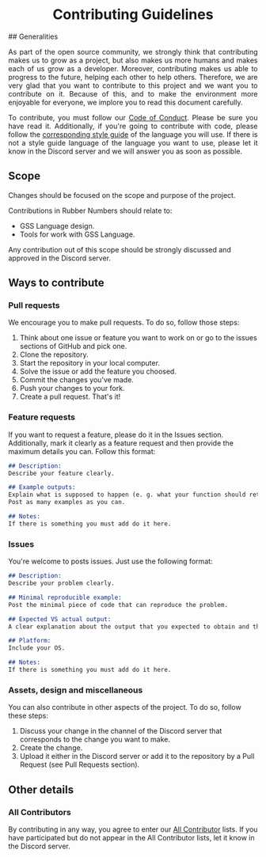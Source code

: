 <h1 align="center">Contributing Guidelines</h1>
## Generalities
<p align="justify">
As part of the open source community, we strongly think that contributing makes us to grow as a project, but also makes us more humans and makes each of us grow as a developer. 
Moreover, contributing makes us able to progress to the future, helping each other to help others.
Therefore, we are very glad that you want to contribute to this project and we want you to contribute on it.
Because of this, and to make the environment more enjoyable for everyone, we implore you to read this document carefully.
</p>

<p align="justify">
To contribute, you must follow our <!-- ProjectDependant --> <a href="https://github.com/GaryNLOL/GSS-Language/blob/main/docs/CODE_OF_CONDUCT.md">Code of Conduct</a><!-- /ProjectDependant -->.
Please be sure you have read it.
Additionally, if you're going to contribute with code, please follow the <a href="https://github.com/GaryNLOL/Style-Guides">corresponding style guide</a> of the language you will use.
If there is not a style guide language of the language you want to use, please let it know in the Discord server and we will answer you as soon as possible.
</p>

## Scope
Changes should be focused on the scope and purpose of the project.

<!-- ProjectDependant -->
Contributions in Rubber Numbers should relate to:
- GSS Language design.
- Tools for work with GSS Language.
<!-- /ProjectDependant -->

Any contribution out of this scope should be strongly discussed and approved in the Discord server.

## Ways to contribute
### Pull requests
We encourage you to make pull requests. To do so, follow those steps:
1. Think about one issue or feature you want to work on or go to the issues sections of GitHub and pick one.
2. Clone the repository.
3. Start the repository in your local computer.
4. Solve the issue or add the feature you choosed.
5. Commit the changes you've made.
6. Push your changes to your fork.
7. Create a pull request.
That's it!

### Feature requests
If you want to request a feature, please do it in the Issues section. Additionally, mark it clearly as a feature request and then provide the maximum details you can. Follow this format:
```markdown
## Description:
Describe your feature clearly.

## Example outputs:
Explain what is supposed to happen (e. g. what your function should return when is called).
Post as many examples as you can.

## Notes:
If there is something you must add do it here.
```

### Issues
You're welcome to posts issues. Just use the following format:
```markdown
## Description:
Describe your problem clearly.

## Minimal reproducible example:
Post the minimal piece of code that can reproduce the problem.

## Expected VS actual output:
A clear explanation about the output that you expected to obtain and the output you obtained.

## Platform:
Include your OS.

## Notes:
If there is something you must add do it here.
```

### Assets, design and miscellaneous
You can also contribute in other aspects of the project. To do so, follow these steps:
1. Discuss your change in the channel of the Discord server that corresponds to the change you want to make.
2. Create the change.
3. Upload it either in the Discord server or add it to the repository by a Pull Request (see Pull Requests section).

## Other details
### All Contributors
By contributing in any way, you agree to enter our [All Contributor](https://github.com/GaryNLOL/GSS-Language/blob/main/docs/CONTRIBUTORS.md) lists.
If you have participated but do not appear in the All Contributor lists, let it know in the Discord server.
